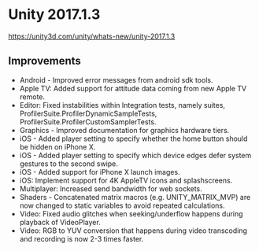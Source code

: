 # Unity 2017.1.3
https://unity3d.com/unity/whats-new/unity-2017.1.3

## Improvements

<ul>
<li>Android - Improved error messages from android sdk tools.</li>
<li>Apple TV: Added support for attitude data coming from new Apple TV remote.</li>
<li>Editor: Fixed instabilities within Integration tests, namely suites, ProfilerSuite.ProfilerDynamicSampleTests, ProfilerSuite.ProfilerCustomSamplerTests.</li>
<li>Graphics - Improved documentation for graphics hardware tiers.</li>
<li>iOS - Added player setting to specify whether the home button should be hidden on iPhone X.</li>
<li>iOS - Added player setting to specify which device edges defer system gestures to the second swipe.</li>
<li>iOS - Added support for iPhone X launch images.</li>
<li>iOS: Implement support for 4K AppleTV icons and splashscreens.</li>
<li>Multiplayer: Increased send bandwidth for web sockets.</li>
<li>Shaders - Concatenated matrix macros (e.g. UNITY_MATRIX_MVP) are now changed to static variables to avoid repeated calculations.</li>
<li>Video: Fixed audio glitches when seeking/underflow happens during playback of VideoPlayer.</li>
<li>Video: RGB to YUV conversion that happens during video transcoding and recording is now 2-3 times faster.</li>
</ul>
